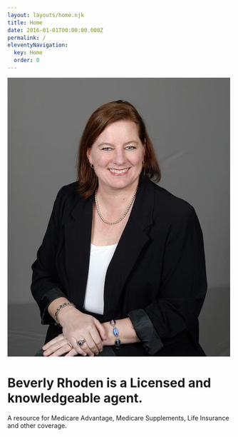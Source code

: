 ```yaml
---
layout: layouts/home.njk
title: Home
date: 2016-01-01T00:00:00.000Z
permalink: /
eleventyNavigation:
  key: Home
  order: 0
---
```


<div class="home-grid">
<div class="left">

![Beverly Rhoden](/static/img/BRphoto.jpg)
</div>
<div class="right">

<h1>Beverly Rhoden is a Licensed and knowledgeable agent.</h1>

A resource for Medicare Advantage, Medicare Supplements, Life Insurance and other coverage.

</div>
</div>